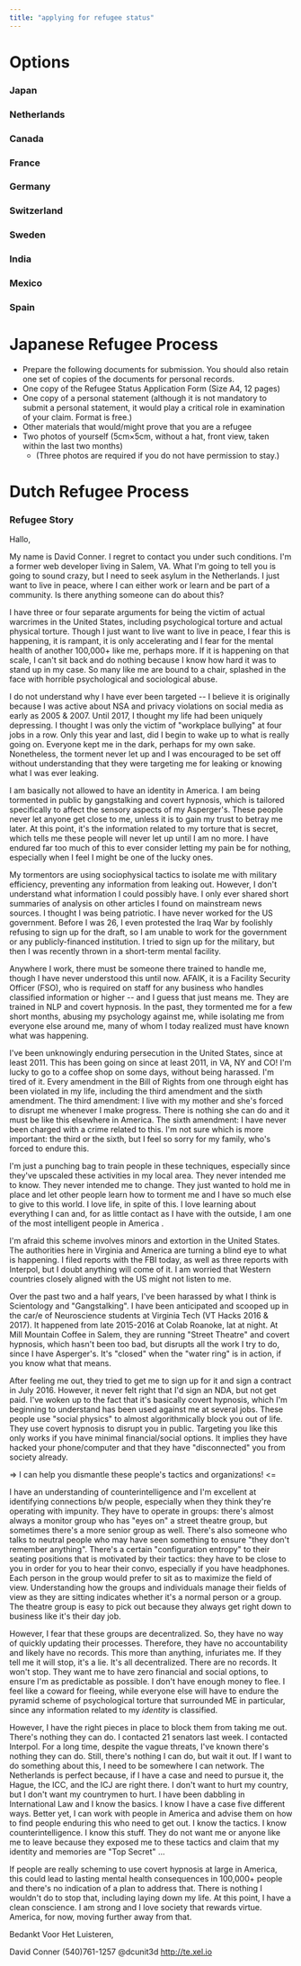```yaml
---
title: "applying for refugee status"
---
```




# Options

### Japan

### Netherlands

### Canada

### France

### Germany

### Switzerland

### Sweden

### India

### Mexico

### Spain



# Japanese Refugee Process

- Prepare the following documents for submission. You should also
  retain one set of copies of the documents for personal records.
- One copy of the Refugee Status Application Form (Size A4, 12 pages)
- One copy of a personal statement (although it is not mandatory to
  submit a personal statement, it would play a critical role in
  examination of your claim. Format is free.)
- Other materials that would/might prove that you are a refugee
- Two photos of yourself (5cm×5cm, without a hat, front view, taken within the last two months)
  - (Three photos are required if you do not have permission to stay.)


# Dutch Refugee Process



### Refugee Story

Hallo,

My name is David Conner. I regret to contact you under such conditions. I'm a former web developer living in Salem, VA. What I'm going to tell you is going to sound crazy, but I need to seek asylum in the Netherlands. I just want to live in peace, where I can either work or learn and be part of a community. Is there anything someone can do about this?

I have three or four separate arguments for being the victim of actual warcrimes in the United States, including psychological torture and actual physical torture. Though I just want to live want to live in peace, I fear this is happening, it is rampant, it is only accelerating and I fear for the mental health of another 100,000+ like me, perhaps more. If it is happening on that scale, I can't sit back and do nothing because I know how hard it was to stand up in my case. So many like me are bound to a chair, splashed in the face with horrible psychological and sociological abuse.

I do not understand why I have ever been targeted -- I believe it is originally because I was active about NSA and privacy violations on social media as early as 2005 & 2007. Until 2017, I thought my life had been uniquely depressing. I thought I was only the victim of "workplace bullying" at four jobs in a row. Only this year and last, did I begin to wake up to what is really going on. Everyone kept me in the dark, perhaps for my own sake. Nonetheless, the torment never let up and I was encouraged to be set off without understanding that they were targeting me for leaking or knowing what I was ever leaking.

I am basically not allowed to have an identity in America.  I am being tormented in public by gangstalking and covert hypnosis, which is tailored specifically to affect the sensory aspects of my Asperger's. These people never let anyone get close to me, unless it is to gain my trust to betray me later. At this point, it's the information related to my torture that is secret, which tells me these people will never let up until I am no more. I have endured far too much of this to ever consider letting my pain be for nothing, especially when I feel I might be one of the lucky ones.

My tormentors are using sociophysical tactics to isolate me with military efficiency, preventing any information from leaking out. However, I don't understand what information I could possibly have. I only ever shared short summaries of analysis on other articles I found on mainstream news sources. I thought I was being patriotic. I have never worked for the US government. Before I was 26, I even protested the Iraq War by foolishly refusing to sign up for the draft, so I am unable to work for the government or any publicly-financed institution. I tried to sign up for the military, but then I was recently thrown in a short-term mental facility.  

Anywhere I work, there must be someone there trained to handle me, though I have never understood this until now. AFAIK, it is a Facility Security Officer (FSO), who is required on staff for any business who handles classified information or higher -- and I guess that just means me. They are trained in NLP and covert hypnosis. In the past, they tormented me for a few short months, abusing my psychology against me, while isolating me from everyone else around me, many of whom I today realized must have known what was happening. 

I've been unknowingly enduring persecution in the United States, since at least 2011. This has been going on since at least 2011, in VA, NY and CO! I'm lucky to go to a coffee shop on some days, without being harassed. I'm tired of it. Every amendment in the Bill of Rights from one through eight has been violated in my life, including the third amendment and the sixth amendment. The third amendment: I live with my mother and she's forced to disrupt me whenever I make progress. There is nothing she can do and it must be like this elsewhere in America. The sixth amendment: I have never been charged with a crime related to this. I'm not sure which is more important: the third or the sixth, but I feel so sorry for my family, who's forced to endure this.

I'm just a punching bag to train people in these techniques, especially since they've upscaled these activities in my local area. They never intended me to know. They never intended me to change. They just wanted to hold me in place and let other people learn how to torment me and I have so much else to give to this world. I love life, in spite of this. I love learning about everything I can and, for as little contact as I have with the outside, I am one of the most intelligent people in America .

I'm afraid this scheme involves minors and extortion in the United States. The authorities here in Virginia and America are turning a blind eye to what is happening. I filed reports with the FBI today, as well as three reports with Interpol, but I doubt anything will come of it. I am worried that Western countries closely aligned with the US might not listen to me.

Over the past two and a half years, I've been harassed by what I think is Scientology and "Gangstalking". I have been anticipated and scooped up in the car/e of Neuroscience students at Virginia Tech (VT Hacks 2016 & 2017). It happened from late 2015-2016 at Colab Roanoke, lat at night. At Mill Mountain Coffee in Salem, they are running "Street Theatre" and covert hypnosis, which hasn't been too bad, but disrupts all the work I try to do, since I have Asperger's. It's "closed" when the "water ring" is in action, if you know what that means.

After feeling me out, they tried to get me to sign up for it and sign a contract in July 2016. However, it never felt right that I'd sign an NDA, but not get paid. I've woken up to the fact that it's basically covert hypnosis, which I'm beginning to understand has been used against me at several jobs. These people use "social physics" to almost algorithmically block you out of life. They use covert hypnosis to disrupt you in public. Targeting you like this only works if you have minimal financial/social options. It implies they have hacked your phone/computer and that they have "disconnected" you from society already.

=> I can help you dismantle these people's tactics and organizations! <=

I have an understanding of counterintelligence and I'm excellent at identifying connections b/w people, especially when they think they're operating with impunity. They have to operate in groups: there's almost always a monitor group who has "eyes on" a street theatre group, but sometimes there's a more senior group as well. There's also someone who talks to neutral people who may have seen something to ensure "they don't remember anything". There's a certain "configuration entropy" to their seating positions that is motivated by their tactics: they have to be close to you in order for you to hear their convo, especially if you have headphones. Each person in the group would prefer to sit as to maximize the field of view. Understanding how the groups and individuals manage their fields of view as they are sitting indicates whether it's a normal person or a group. The theatre group is easy to pick out because they always get right down to business like it's their day job.

However, I fear that these groups are decentralized. So, they have no way of quickly updating their processes. Therefore, they have no accountability and likely have no records. This more than anything, infuriates me. If they tell me it will stop, it's a lie. It's all decentralized. There are no records. It won't stop. They want me to have zero financial and social options, to ensure I'm as predictable as possible. I don't have enough money to flee. I feel like a coward for fleeing, while everyone else will have to endure the pyramid scheme of psychological torture that surrounded ME in particular, since any information related to my *identity* is classified.

However, I have the right pieces in place to block them from taking me out. There's nothing they can do. I contacted 21 senators last week. I contacted Interpol. For a long time, despite the vague threats, I've known there's nothing they can do. Still, there's nothing I can do, but wait it out. If I want to do something about this, I need to be somewhere I can network. The Netherlands is perfect because, if I have a case and need to pursue it, the Hague, the ICC, and the ICJ are right there. I don't want to hurt my country, but I don't want my countrymen to hurt. I have been dabbling in International Law and I know the basics. I know I have a case five different ways. Better yet, I can work with people in America and advise them on how to find people enduring this who need to get out. I know the tactics. I know counterintelligence. I know this stuff. They do not want me or anyone like me to leave because they exposed me to these tactics and claim that my identity and memories are "Top Secret" ...

If people are really scheming to use covert hypnosis at large in America, this could lead to lasting mental health consequences in 100,000+ people and there's no indication of a plan to address that. There is nothing I wouldn't do to stop that, including laying down my life. At this point, I have a clean conscience. I am strong and I love society that rewards virtue. America, for now, moving further away from that.

Bedankt Voor Het Luisteren,

David Conner
(540)761-1257
@dcunit3d
http://te.xel.io

